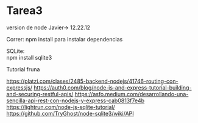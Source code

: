 # Tarea3
version de node Javier-> 12.22.12

Correr: 
      npm install para instalar dependencias
      
SQLite:      
      npm install sqlite3

Tutorial fruna

https://platzi.com/clases/2485-backend-nodejs/41746-routing-con-expressjs/
https://auth0.com/blog/node-js-and-express-tutorial-building-and-securing-restful-apis/
https://asfo.medium.com/desarrollando-una-sencilla-api-rest-con-nodejs-y-express-cab0813f7e4b
https://lightrun.com/node-js-sqlite-tutorial/
https://github.com/TryGhost/node-sqlite3/wiki/API
